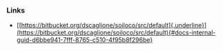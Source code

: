### Links

-   [[https://bitbucket.org/dscaglione/soiloco/src/default]{.underline}](https://bitbucket.org/dscaglione/soiloco/src/default){#docs-internal-guid-d6bbe941-7fff-8765-c510-4f95b8f296be}
